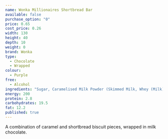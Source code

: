 ```yaml
---
name: Wonka Millionaires Shortbread Bar
available: false
purchase_option: "0"
price: 0.65
cost_price: 0.26
width: 130
height: 40
depth: 10
weight: 0
brand: Wonka
type: 
  - Chocolate
  - Wrapped
colour: 
  - Purple
free: 
  - Alcohol
ingredients: "Sugar, Caramelised Milk Powder (Skimmed Milk, Whey (Milk), Sugar, Butter, Flavouring), Vegetable Fat, Cocoa Butter, Skimmed Milk Powder, Whole Milk Powder, Biscuit Crumbs (Corn Flour, Sugar, Water, Butter, Dextrose, Vegetable Oil, Hazelnuts, Corn and Tapioca Starches, Whey Powder (Milk), Raising Agents: Ammonium Bicarbonate, Sodium Bicarbonate; Flavouring, Salt), Cocoa Mass, Vegetable Fat, Milk Fat, Whey Powder (Milk), Lactose (Milk), Emulsifier (Sunflower Lecithin), Flavourings, Colour (Paprika Extract), Salt."
energy: 200
protein: 2.8
carbohydrates: 19.5
fat: 12.2
published: true
---
```

A combination of caramel and shortbread biscuit pieces, wrapped in milk chocolate.